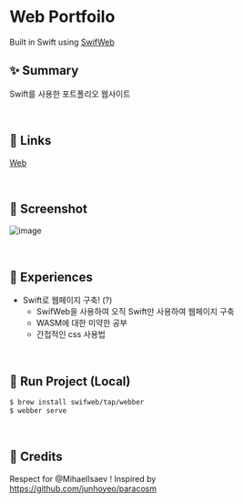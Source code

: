 # Web Portfoilo
Built in Swift using [SwifWeb](https://github.com/swifweb/web)

## :sparkles: Summary
Swift를 사용한 포트폴리오 웹사이트

<br>

## 🔗 Links
[Web](https://baegteun.com)

<br>

## 📸 Screenshot
![image](https://user-images.githubusercontent.com/74440939/218421349-6df80ec2-870b-4312-a344-332c8280130f.png)

<br>

## 🤔 Experiences
- Swift로 웹페이지 구축! (?)
  - SwifWeb을 사용하여 오직 Swift만 사용하여 웹페이지 구축
  - WASM에 대한 미약한 공부
  - 간접적인 css 사용법

<br>

## 🏃 Run Project (Local)
```sh
$ brew install swifweb/tap/webber
$ webber serve
```

<br>

## :clap: Credits
Respect for @MihaelIsaev !
Inspired by https://github.com/junhoyeo/paracosm 
